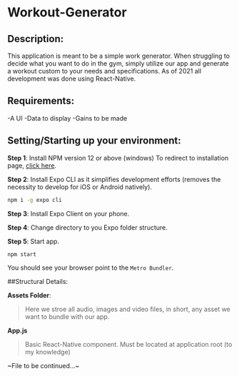 # Workout-Generator

## Description:
This application is meant to be a simple work generator. When struggling to decide what you want to do in the gym, simply utilize our app and generate a workout custom to your needs and specifications. As of 2021 all development was done using React-Native. 

## Requirements:
-A UI
-Data to display
-Gains to be made

## Setting/Starting up your environment:

**Step 1**: Install NPM version 12 or above (windows)
To redirect to installation page, [click here](https://docs.npmjs.com/downloading-and-installing-node-js-and-npm).

**Step 2**: Install Expo CLI as it simplifies development efforts (removes the necessity to develop for iOS or Android natively).
```cmd
npm i -g expo cli
```
**Step 3**: Install Expo Client on your phone.

**Step 4**: Change directory to you Expo folder structure.

**Step 5**: Start app.
```cmd
npm start
```
You should see your browser point to the `Metro Bundler`.


##Structural Details:

**Assets Folder**:
>Here we stroe all audio, images and video files, in short, any asset we want to bundle with our app.

**App.js**
>Basic React-Native component. Must be located at application root (to my knowledge)

~File to be continued...~

